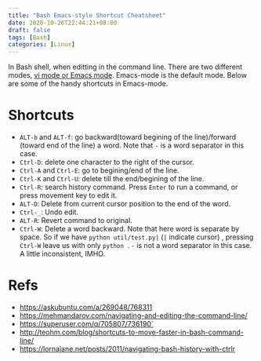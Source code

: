 ```yaml
---
title: "Bash Emacs-style Shortcut Cheatsheet"
date: 2020-10-26T22:44:21+08:00
draft: false
tags: [Bash]
categories: [Linux]
---
```


In Bash shell, when editting in the command line.
There are two different modes, [vi mode or Emacs mode](https://unix.stackexchange.com/q/85390/221410). Emacs-mode is the default mode.
Below are some of the handy shortcuts in Emacs-mode.

<!--more-->

# Shortcuts

+ `ALT-b` and `ALT-f`: go backward(toward begining of the line)/forward (toward end of the line) a word. Note that `-` is a word separator in this case.
+ `Ctrl-D`: delete one character to the right of the cursor.
+ `Ctrl-A` and `Ctrl-E`: go to begining/end of the line.
+ `Ctrl-K` and `Ctrl-U`: delete till the end/begining of the line.
+ `Ctrl-R`: search history command. Press `Enter` to run a command, or press movement key to edit it.
+ `ALT-D`: Delete from current cursor position to the end of the word.
+ `Ctrl-_`: Undo edit.
+ `ALT-R`: Revert command to original.
+ `Ctrl-W`: Delete a word backward. Note that here word is separate by space.
So if we have `python util/test.py|` (`|` indicate cursor) , pressing `Ctrl-W` leave us with only `python `. `-` is not a word separator in this case.
A little inconsistent, IMHO.

# Refs

+ https://askubuntu.com/a/269048/768311
+ https://mehmandarov.com/navigating-and-editing-the-command-line/
+ https://superuser.com/q/705807/736190`
+ http://teohm.com/blog/shortcuts-to-move-faster-in-bash-command-line/
+ https://lornajane.net/posts/2011/navigating-bash-history-with-ctrlr
